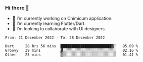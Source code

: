 ### Hi there 👋

<!--
**devcat37/devcat37** is a ✨ _special_ ✨ repository because its `README.md` (this file) appears on your GitHub profile.-->


- 🔭 I’m currently working on Chimicum application.
- 🌱 I’m currently learning Flutter/Dart.
- 👯 I’m looking to collaborate with UI designers.
<!-- - 🤔 I’m looking for help with ... -->

<!--START_SECTION:waka-->

```text
From: 21 December 2022 - To: 28 December 2022

Dart     28 hrs 56 mins  ███████████████████████▓░   95.09 %
Groovy   39 mins         ▓░░░░░░░░░░░░░░░░░░░░░░░░   02.16 %
Other    25 mins         ▒░░░░░░░░░░░░░░░░░░░░░░░░   01.41 %
```

<!--END_SECTION:waka-->

